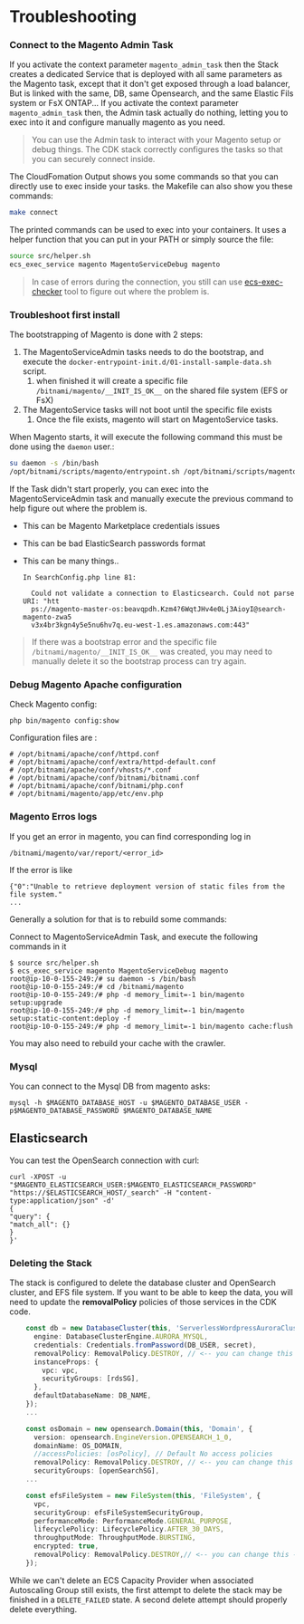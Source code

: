 # Troubleshooting

### Connect to the Magento Admin Task

If you activate the context parameter `magento_admin_task` then the Stack creates a dedicated Service that is deployed with all same parameters as the Magento task, except that it don't get exposed through a load balancer, But is linked with the same, DB, same Opensearch, and the same Elastic Fils system or FsX ONTAP...
If you activate the context parameter `magento_admin_task` then, the Admin task actually do nothing, letting you to exec into it and configure manually magento as you need.

> You can use the Admin task to interact with your Magento setup or debug things.
> The CDK stack correctly configures the tasks so that you can securely connect inside.

The CloudFomation Output shows you some commands so that you can directly use to exec inside your tasks.
the Makefile can also show you these commands:

```bash
make connect
```

The printed commands can be used to exec into your containers. It uses a helper function that you can put in your PATH or simply source the file:

```bash
source src/helper.sh
ecs_exec_service magento MagentoServiceDebug magento
```

> In case of errors during the connection, you still can use [ecs-exec-checker](https://github.com/aws-containers/amazon-ecs-exec-checker) tool to figure out where the problem is.

### Troubleshoot first install

The bootstrapping of Magento is done with 2 steps:

1. The MagentoServiceAdmin tasks needs to do the bootstrap, and execute the `docker-entrypoint-init.d/01-install-sample-data.sh` script.
   1. when finished it will create a specific file `/bitnami/magento/__INIT_IS_OK__` on the shared file system (EFS or FsX)
2. The MagentoService tasks will not boot until the specific file exists
   1. Once the file exists, magento will start on MagentoService tasks.

When Magento starts, it will execute the following command this must be done using the `daemon` user.:

```bash
su daemon -s /bin/bash
/opt/bitnami/scripts/magento/entrypoint.sh /opt/bitnami/scripts/magento/run.sh
```

If the Task didn't start properly, you can exec into the MagentoServiceAdmin task and manually execute the previous command to help figure out where the problem is.

- This can be Magento Marketplace credentials issues
- This can be bad ElasticSearch passwords format 
- This can be many things..

  ```
  In SearchConfig.php line 81:

    Could not validate a connection to Elasticsearch. Could not parse URI: "htt
    ps://magento-master-os:beavqpdh.Kzm4?6WqtJHv4e0Lj3AioyI@search-magento-zwa5
    v3x4br3kgn4y5e5nu6hv7q.eu-west-1.es.amazonaws.com:443"
  ```

> If there was a bootstrap error and the specific file `/bitnami/magento/__INIT_IS_OK__` was created, you may need to manually delete it so the bootstrap process can try again.

### Debug Magento Apache configuration

Check Magento config:

```
php bin/magento config:show
```

Configuration files are :

```
# /opt/bitnami/apache/conf/httpd.conf
# /opt/bitnami/apache/conf/extra/httpd-default.conf
# /opt/bitnami/apache/conf/vhosts/*.conf
# /opt/bitnami/apache/conf/bitnami/bitnami.conf
# /opt/bitnami/apache/conf/bitnami/php.conf
# /opt/bitnami/magento/app/etc/env.php
```

### Magento Erros logs

If you get an error in magento, you can find corresponding log in

```
/bitnami/magento/var/report/<error_id>
```

If the error is like

```
{"0":"Unable to retrieve deployment version of static files from the file system."
...
```

Generally a solution for that is to rebuild some commands:

Connect to MagentoServiceAdmin Task, and execute the following commands in it

```
$ source src/helper.sh
$ ecs_exec_service magento MagentoServiceDebug magento
root@ip-10-0-155-249:/# su daemon -s /bin/bash
root@ip-10-0-155-249:/# cd /bitnami/magento
root@ip-10-0-155-249:/# php -d memory_limit=-1 bin/magento setup:upgrade
root@ip-10-0-155-249:/# php -d memory_limit=-1 bin/magento setup:static-content:deploy -f
root@ip-10-0-155-249:/# php -d memory_limit=-1 bin/magento cache:flush
```

You may also need to rebuild your cache with the crawler.

### Mysql

You can connect to the Mysql DB from magento asks:

```
mysql -h $MAGENTO_DATABASE_HOST -u $MAGENTO_DATABASE_USER -p$MAGENTO_DATABASE_PASSWORD $MAGENTO_DATABASE_NAME
```

## Elasticsearch

You can test the OpenSearch connection with curl:

```
curl -XPOST -u "$MAGENTO_ELASTICSEARCH_USER:$MAGENTO_ELASTICSEARCH_PASSWORD" "https://$ELASTICSEARCH_HOST/_search" -H "content-type:application/json" -d'
{
"query": {
"match_all": {}
}
}'
```

### Deleting the Stack

The stack is configured to delete the database cluster and OpenSearch cluster, and EFS file system. If you want to be able to keep the data, you will need to update the **removalPolicy** policies of those services in the CDK code.

```typescript
    const db = new DatabaseCluster(this, 'ServerlessWordpressAuroraCluster', {
      engine: DatabaseClusterEngine.AURORA_MYSQL,
      credentials: Credentials.fromPassword(DB_USER, secret),
      removalPolicy: RemovalPolicy.DESTROY, // <-- you can change this ----------------------------->
      instanceProps: {
        vpc: vpc,
        securityGroups: [rdsSG],
      },
      defaultDatabaseName: DB_NAME,
    });
    ...

    const osDomain = new opensearch.Domain(this, 'Domain', {
      version: opensearch.EngineVersion.OPENSEARCH_1_0,
      domainName: OS_DOMAIN,
      //accessPolicies: [osPolicy], // Default No access policies
      removalPolicy: RemovalPolicy.DESTROY, // <-- you can change this ---------------------------->
      securityGroups: [openSearchSG],
    ...

    const efsFileSystem = new FileSystem(this, 'FileSystem', {
      vpc,
      securityGroup: efsFileSystemSecurityGroup,
      performanceMode: PerformanceMode.GENERAL_PURPOSE,
      lifecyclePolicy: LifecyclePolicy.AFTER_30_DAYS,
      throughputMode: ThroughputMode.BURSTING,
      encrypted: true,
      removalPolicy: RemovalPolicy.DESTROY,// <-- you can change this ---------------------------->
    });
```

While we can't delete an ECS Capacity Provider when associated Autoscaling Group still exists, the first attempt to delete the stack may be finished in a `DELETE_FAILED` state. A second delete attempt should properly delete everything.
